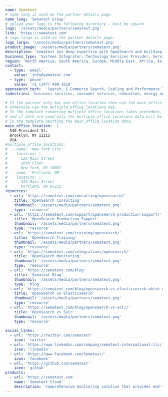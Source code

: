 ```yaml
---
name: Sematext
# name_long is used on the partner details page.
name_long: 'Sematext Group'
# upload your logo to the following directory - must be square
logo: '/assets/media/partners/sematext.png'
link: 'https://sematext.com'
# logo_large is used on the partner details page.
logo_large: '/assets/media/partners/sematext.png'
product_image: '/assets/media/partners/sematext.png'
description: 'Sematext has deep expertise with OpenSearch and building search applications on top of it.  Having been in the search business since 2010 and providing consulting, production support and training, we have helped 100s of organizations with OpenSearch, Elasticsearch, and Apache Solr.'
business_type: 'Systems Integrator, Technology Services Provider, Services Organisation, Consultancy &amp; Training, ISV'
region: 'North America, South America, Europe, Middle East, Africa, Asia Pacific, Australia'
contact: 
  - type: 'email'
    value: 'info@sematext.com'
  - type: 'phone'
    value: '+1 (347) 480-1610'
opensearch_tech:  'Search, E-Commerce Search, Scaling and Performance Tuning, Search Relevance, Vector based search, Log Analytics, Observability'
industries: 'business services, consumer services, education, energy and utilities, financial services, healthcare, media and entertainment, public sector, non-profit, retail, software and technology'

# If the partner only has one office location then use the main_office_location key
# otherwise use the multiple_office_locations key.
# In the template rendering multiple_office_locations takes precedent,
# and if both are used only the multiple_office_locations data will be rendered
# in the template omitting the main_office_location data.
main_office_location:  |
  540 President St.
  Brooklyn, NY 11215
  USA
#multiple_office_locations:
#  - name: 'New York City'
#    location: |
#      123 Main Street 
#      20th Floor
#      New York, NY 10001
#  - name: 'Portland, OR'
#    location: |
#      345 Main Street
#      Portland, OR 97232
resources:
  - url: 'https://sematext.com/consulting/opensearch/'
    title: 'OpenSearch Consulting'
    thumbnail: '/assets/media/partners/sematext.png'
    type: 'resource'
  - url: 'https://sematext.com/support/opensearch-production-support/'
    title: 'OpenSearch Production Support'
    thumbnail: '/assets/media/partners/sematext.png'
    type: 'resource'
  - url: 'https://sematext.com/training/opensearch/'
    title: 'OpenSearch Training'
    thumbnail: '/assets/media/partners/sematext.png'
    type: 'resource'
  - url: 'https://sematext.com/integrations/opensearch/'
    title: 'OpenSearch Monitoring'
    thumbnail: '/assets/media/partners/sematext.png'
    type: 'resource'
  - url: 'https://sematext.com/blog'
    title: 'Sematext Blog'
    thumbnail: '/assets/media/partners/sematext.png'
    type: 'blog'
  - url: 'https://sematext.com/blog/opensearch-vs-elasticsearch-which-one-is-better-sematext/'
    title: 'OpenSearch vs Elasticsearch'
    thumbnail: '/assets/media/partners/sematext.png'
    type: 'resource'
  - url: 'https://sematext.com/blog/opensearch-vs-solr/'
    title: 'OpenSearch vs Solr'
    thumbnail: '/assets/media/partners/sematext.png'
    type: 'resource'
   
social_links:
  - url: 'https://twitter.com/sematext'
    icon: 'twitter'
  - url: 'https://www.linkedin.com/company/sematext-international-llc/'
    icon: 'linkedin'
  - url: 'https://www.facebook.com/Sematext/'
    icon: 'facebook'
  - url: 'https://github.com/sematext'
    icon: 'github'
products:
  - url: 'https://sematext.com'
    name: 'Sematext Cloud'
    description: 'Comprehensive monitoring solution that provides end-to-end visibility from the performance of your infrastructure to the availability of your SaaS applications.'
---
```

